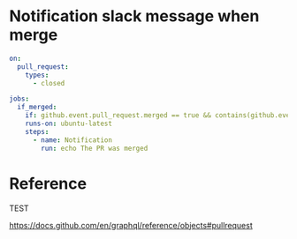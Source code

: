 # Notification slack message when merge

```yaml
on:
  pull_request:
    types:
      - closed

jobs:
  if_merged:
    if: github.event.pull_request.merged == true && contains(github.event.pull_request.labels.*.name, 'migrations')
    runs-on: ubuntu-latest
    steps:
      - name: Notification
        run: echo The PR was merged
```

# Reference

TEST

https://docs.github.com/en/graphql/reference/objects#pullrequest
